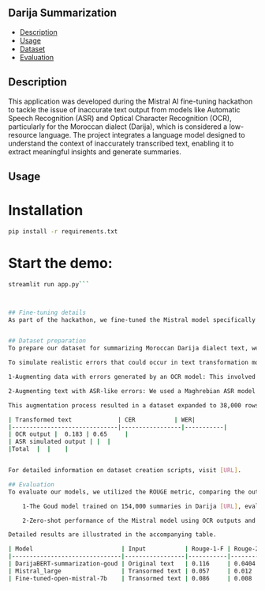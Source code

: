## Darija Summarization
- [Description](#Description)
- [Usage](#Usage)
- [Dataset](#Dataset_preparation)
- [Evaluation](#Evaluation)


## Description 
This application was developed during the Mistral AI fine-tuning hackathon to tackle the issue of inaccurate text output from models like Automatic Speech Recognition (ASR) and Optical Character Recognition (OCR), particularly for the Moroccan dialect (Darija), which is considered a low-resource language. The project integrates a language model designed to understand the context of inaccurately transcribed text, enabling it to extract meaningful insights and generate summaries.


## Usage

# Installation 
```bash
pip install -r requirements.txt
```
# Start the demo: 

```bash
streamlit run app.py```



## Fine-tuning details 
As part of the hackathon, we fine-tuned the Mistral model specifically for summarizing inaccurately transformed text using Mistral APIs. The fine-tuned model used was "mistral-open-7b".


## Dataset preparation 
To prepare our dataset for summarizing Moroccan Darija dialect text, we started with the Goud dataset, which contains articles in Moroccan Darija. From this dataset, we selected 19,000 rows consisting primarily of Moroccan text with a small amount of Modern Standard Arabic.

To simulate realistic errors that could occur in text transformation models, we adopted two approaches:

1-Augmenting data with errors generated by an OCR model: This involved transforming input text into images with compressed, small text and applying a blurring effect. The resulting images were processed through an OCR model to produce text with genuine errors.

2-Augmenting text with ASR-like errors: We used a Maghrebian ASR model to generate transcription on various maghrebian audio files. Patterns detected by the ASR model were then incorporated into the data via a Python script.

This augmentation process resulted in a dataset expanded to 38,000 rows (19,000 original rows multiplied by 2 augmentation methods), with a total Word Error Rate (WER) score distributed accordingly.

| Transformed text             | CER           | WER|
|------------------------------|-----------------|-----------|
| OCR output |  0.183 | 0.65     |
| ASR simulated output | |  |
|Total  |  |    |


For detailed information on dataset creation scripts, visit [URL].

## Evaluation 
To evaluate our models, we utilized the ROUGE metric, comparing the output summaries against ground truth summaries. We established two baselines for comparison:

    1-The Goud model trained on 154,000 summaries in Darija [URL], evaluated on OCR outputs and augmented error data.

    2-Zero-shot performance of the Mistral model using OCR outputs and augmented error data.

Detailed results are illustrated in the accompanying table.

| Model                         | Input           | Rouge-1-F | Rouge-2-F | Rouge-l-F |
|-------------------------------|-----------------|-----------|-----------|-----------|
| DarijaBERT-summarization-goud | Original text   | 0.116     | 0.0404    | 0.109     |
| Mistral_large                 | Transormed text | 0.057     | 0.012     | 0.055     |
| Fine-tuned-open-mistral-7b    | Transormed text | 0.086     | 0.008     | 0.081     |


